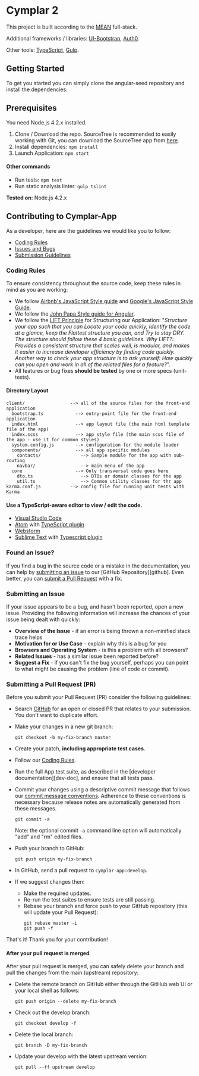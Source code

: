 # Cymplar 2

This project is built according to the [MEAN](https://en.wikipedia.org/wiki/MEAN_\(software_bundle\)) full-stack.

Additional frameworks / libraries: [UI-Bootstrap](https://angular-ui.github.io/bootstrap/), [Auth0](https://auth0.com/).

Other tools: [TypeScript](http://www.typescriptlang.org/), [Gulp](http://gulpjs.com/).

## Getting Started

To get you started you can simply clone the angular-seed repository and install the dependencies:

## Prerequisites

You need Node.js 4.2.x installed.

1. Clone / Download the repo. SourceTree is recommended to easily working with Git, you can download the SourceTree app from [here](https://www.sourcetreeapp.com/).
2. Install dependencies: ```npm install```
3. Launch Application: ```npm start```

#### Other commands
* Run tests: ```npm test```
* Run static analysis linter: ```gulp tslint``` 

**Tested on:** Node.js 4.2.x

## Contributing to Cymplar-App

As a developer, here are the guidelines we would like you to follow:

 - [Coding Rules](#rules)
 - [Issues and Bugs](#issue)
 - [Submission Guidelines](#submit-issue)
 
### <a name="rules"></a> Coding Rules
To ensure consistency throughout the source code, keep these rules in mind as you are working:

* We follow [Airbnb's JavaScript Style guide](https://github.com/airbnb/javascript) and
  [Google's JavaScript Style Guide](https://google.github.io/styleguide/javascriptguide.xml).
* We follow the [John Papa Style guide for Angular](https://github.com/johnpapa/angular-styleguide).
* We follow the [LIFT Principle](https://github.com/johnpapa/angular-styleguide#application-structure-lift-principle) for Structuring our Application: "_Structure your app such that you can Locate your code quickly, Identify the code at a glance, keep the Flattest structure you can, and Try to stay DRY. The structure should follow these 4 basic guidelines._
  _Why LIFT?: Provides a consistent structure that scales well, is modular, and makes it easier to increase developer efficiency by finding code quickly. Another way to check your app structure is to ask yourself: How quickly can you open and work in all of the related files for a feature?_".
* All features or bug fixes **should be tested** by one or more specs (unit-tests).

#### Directory Layout

```
client/                 --> all of the source files for the front-end application
  bootstrap.ts            --> entry-point file for the front-end application
  index.html              --> app layout file (the main html template file of the app)
  index.scss              --> app style file (the main scss file of the app - use it for common styles)
  system.config.js        --> configuration for the module loader
  components/             --> all app specific modules
    contacts/               --> Sample module for the app with sub-routing
    navbar/                 --> main menu of the app
  core                    --> Only transversal code goes here
    dto.ts                  --> DTOs or domain classes for the app
    util.ts                 --> Common utility classes for thr app
karma.conf.js           --> config file for running unit tests with Karma
```

#### Use a TypeScript-aware editor to view / edit the code.
* [Visual Studio Code](https://code.visualstudio.com/)
* [Atom](https://atom.io/) with [TypeScript plugin](https://atom.io/packages/atom-typescript)
* [Webstorm](https://www.jetbrains.com/webstorm/download/)
* [Sublime Text](http://www.sublimetext.com) with [Typescript plugin](https://github.com/Microsoft/Typescript-Sublime-plugin#installation)

### <a name="issue"></a> Found an Issue?
If you find a bug in the source code or a mistake in the documentation, you can help by
[submitting an issue](#submit-issue) to our [GitHub Repository][github]. Even better, you can
[submit a Pull Request](#submit-pr) with a fix.

### <a name="submit-issue"></a> Submitting an Issue
If your issue appears to be a bug, and hasn't been reported, open a new issue.
Providing the following information will increase the chances of your issue being dealt with quickly:

* **Overview of the Issue** - if an error is being thrown a non-minified stack trace helps
* **Motivation for or Use Case** - explain why this is a bug for you
* **Browsers and Operating System** - is this a problem with all browsers?
* **Related Issues** - has a similar issue been reported before?
* **Suggest a Fix** - if you can't fix the bug yourself, perhaps you can point to what might be
  causing the problem (line of code or commit).
  
### <a name="submit-pr"></a> Submitting a Pull Request (PR)
Before you submit your Pull Request (PR) consider the following guidelines:

* Search [GitHub](https://github.com/Neulinet/cymplar-app/pulls) for an open or closed PR
  that relates to your submission. You don't want to duplicate effort.
* Make your changes in a new git branch:

     ```shell
     git checkout -b my-fix-branch master
     ```

* Create your patch, **including appropriate test cases**.
* Follow our [Coding Rules](#rules).
* Run the full App test suite, as described in the [developer documentation][dev-doc],
  and ensure that all tests pass.
* Commit your changes using a descriptive commit message that follows our
  [commit message conventions](#commit). Adherence to these conventions
  is necessary because release notes are automatically generated from these messages.

     ```shell
     git commit -a
     ```
  Note: the optional commit `-a` command line option will automatically "add" and "rm" edited files.

* Push your branch to GitHub:

    ```shell
    git push origin my-fix-branch
    ```

* In GitHub, send a pull request to `cymplar-app:develop`.
* If we suggest changes then:
  * Make the required updates.
  * Re-run the test suites to ensure tests are still passing.
  * Rebase your branch and force push to your GitHub repository (this will update your Pull Request):
    ```shell
    git rebase master -i
    git push -f
    ```

That's it! Thank you for your contribution!

#### After your pull request is merged

After your pull request is merged, you can safely delete your branch and pull the changes
from the main (upstream) repository:

* Delete the remote branch on GitHub either through the GitHub web UI or your local shell as follows:

    ```shell
    git push origin --delete my-fix-branch
    ```

* Check out the develop branch:

    ```shell
    git checkout develop -f
    ```

* Delete the local branch:

    ```shell
    git branch -D my-fix-branch
    ```

* Update your develop with the latest upstream version:

    ```shell
    git pull --ff upstream develop
    ```
